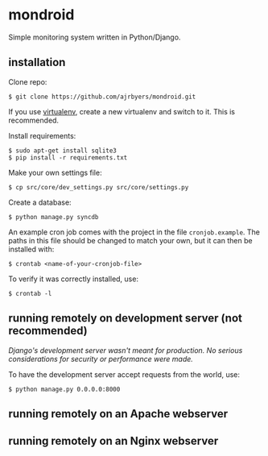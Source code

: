 # mondroid

Simple monitoring system written in Python/Django.

## installation

Clone repo:

	$ git clone https://github.com/ajrbyers/mondroid.git

If you use [virtualenv](https://virtualenvwrapper.readthedocs.org/en/latest/), 
create a new virtualenv and switch to it. This is recommended.

Install requirements:

	$ sudo apt-get install sqlite3
	$ pip install -r requirements.txt

Make your own settings file:

	$ cp src/core/dev_settings.py src/core/settings.py

Create a database:

	$ python manage.py syncdb

An example cron job comes with the project in the file `cronjob.example`. 
The paths in this file should be changed to match your own, but it can then be 
installed with:

	$ crontab <name-of-your-cronjob-file>

To verify it was correctly installed, use:

	$ crontab -l

## running remotely on development server (__not__ recommended)

_Django's development server wasn't meant for production. No serious 
considerations for security or performance were made._

To have the development server accept requests from the world, use:

	$ python manage.py 0.0.0.0:8000
	
## running remotely on an Apache webserver



## running remotely on an Nginx webserver


